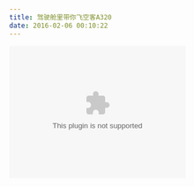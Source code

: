 ```yaml
---
title: 驾驶舱里带你飞空客A320
date: 2016-02-06 00:10:22
---
```


<embed src="http://player.youku.com/player.php/sid/XMTQ2NjE2OTkyNA==/v.swf" height="240" width="320"/>